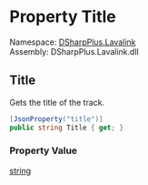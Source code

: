 # Property Title

Namespace: [DSharpPlus.Lavalink](DSharpPlus.Lavalink.md)  
Assembly: DSharpPlus.Lavalink.dll

## <a id="DSharpPlus_Lavalink_LavalinkTrack_Title"></a>Title

Gets the title of the track.

```csharp
[JsonProperty("title")]
public string Title { get; }
```

### Property Value

[string](https://learn.microsoft.com/dotnet/api/system.string)

